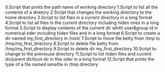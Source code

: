 0.Script that prints the path name of working directory
1.Script to list all the contents of a diretory
2.Script that changes the working directory to the home directory
3.Script to list files in a current  directory in a long format
4.Script to list all files in the current directory including hiden ones in a long format
5.Script to display contents of the current dir whith user&group id in numerical oder including hiden files and in a long format
6.Script to create a dir named my_first_directory in /root/
7.Script to move file betty from /tmp to /tmp/my_first_directory
8.Script to delete file betty from /tmp/my_first_directory
9.Script to delete dir my_first_directory
10.Script to change to the previouse directory
11.Script to list hiden files and current dir/parent dir/boot dir in this oder in a long format
12.Script that prints the type of a file named iamafile in /tmp directory
